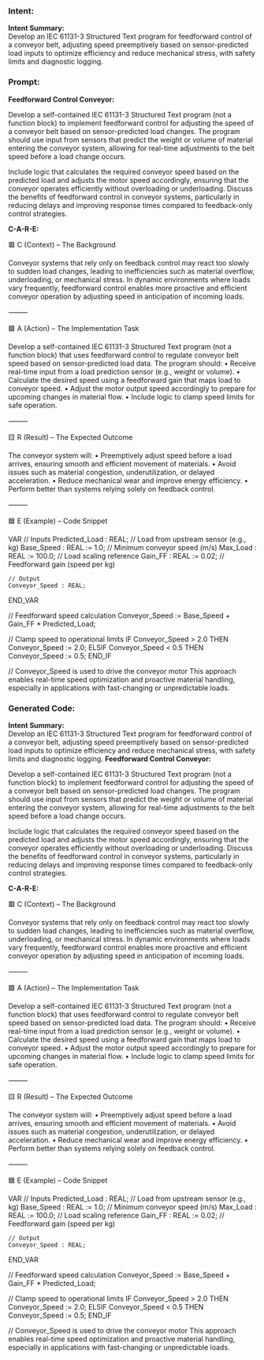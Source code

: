 ### Intent:
**Intent Summary:**  
Develop an IEC 61131-3 Structured Text program for feedforward control of a conveyor belt, adjusting speed preemptively based on sensor-predicted load inputs to optimize efficiency and reduce mechanical stress, with safety limits and diagnostic logging.

### Prompt:
**Feedforward Control Conveyor:**

Develop a self-contained IEC 61131-3 Structured Text program (not a function block) to implement feedforward control for adjusting the speed of a conveyor belt based on sensor-predicted load changes. The program should use input from sensors that predict the weight or volume of material entering the conveyor system, allowing for real-time adjustments to the belt speed before a load change occurs.

Include logic that calculates the required conveyor speed based on the predicted load and adjusts the motor speed accordingly, ensuring that the conveyor operates efficiently without overloading or underloading. Discuss the benefits of feedforward control in conveyor systems, particularly in reducing delays and improving response times compared to feedback-only control strategies.

**C-A-R-E:**

🟥 C (Context) – The Background

Conveyor systems that rely only on feedback control may react too slowly to sudden load changes, leading to inefficiencies such as material overflow, underloading, or mechanical stress. In dynamic environments where loads vary frequently, feedforward control enables more proactive and efficient conveyor operation by adjusting speed in anticipation of incoming loads.

⸻

🟩 A (Action) – The Implementation Task

Develop a self-contained IEC 61131-3 Structured Text program (not a function block) that uses feedforward control to regulate conveyor belt speed based on sensor-predicted load data. The program should:
	•	Receive real-time input from a load prediction sensor (e.g., weight or volume).
	•	Calculate the desired speed using a feedforward gain that maps load to conveyor speed.
	•	Adjust the motor output speed accordingly to prepare for upcoming changes in material flow.
	•	Include logic to clamp speed limits for safe operation.

⸻

🟨 R (Result) – The Expected Outcome

The conveyor system will:
	•	Preemptively adjust speed before a load arrives, ensuring smooth and efficient movement of materials.
	•	Avoid issues such as material congestion, underutilization, or delayed acceleration.
	•	Reduce mechanical wear and improve energy efficiency.
	•	Perform better than systems relying solely on feedback control.

⸻

🟦 E (Example) – Code Snippet

VAR
    // Inputs
    Predicted_Load : REAL;         // Load from upstream sensor (e.g., kg)
    Base_Speed : REAL := 1.0;      // Minimum conveyor speed (m/s)
    Max_Load : REAL := 100.0;      // Load scaling reference
    Gain_FF : REAL := 0.02;        // Feedforward gain (speed per kg)

    // Output
    Conveyor_Speed : REAL;
END_VAR

// Feedforward speed calculation
Conveyor_Speed := Base_Speed + Gain_FF * Predicted_Load;

// Clamp speed to operational limits
IF Conveyor_Speed > 2.0 THEN
    Conveyor_Speed := 2.0;
ELSIF Conveyor_Speed < 0.5 THEN
    Conveyor_Speed := 0.5;
END_IF

// Conveyor_Speed is used to drive the conveyor motor
This approach enables real-time speed optimization and proactive material handling, especially in applications with fast-changing or unpredictable loads.

### Generated Code:
**Intent Summary:**  
Develop an IEC 61131-3 Structured Text program for feedforward control of a conveyor belt, adjusting speed preemptively based on sensor-predicted load inputs to optimize efficiency and reduce mechanical stress, with safety limits and diagnostic logging.
**Feedforward Control Conveyor:**

Develop a self-contained IEC 61131-3 Structured Text program (not a function block) to implement feedforward control for adjusting the speed of a conveyor belt based on sensor-predicted load changes. The program should use input from sensors that predict the weight or volume of material entering the conveyor system, allowing for real-time adjustments to the belt speed before a load change occurs.

Include logic that calculates the required conveyor speed based on the predicted load and adjusts the motor speed accordingly, ensuring that the conveyor operates efficiently without overloading or underloading. Discuss the benefits of feedforward control in conveyor systems, particularly in reducing delays and improving response times compared to feedback-only control strategies.

**C-A-R-E:**

🟥 C (Context) – The Background

Conveyor systems that rely only on feedback control may react too slowly to sudden load changes, leading to inefficiencies such as material overflow, underloading, or mechanical stress. In dynamic environments where loads vary frequently, feedforward control enables more proactive and efficient conveyor operation by adjusting speed in anticipation of incoming loads.

⸻

🟩 A (Action) – The Implementation Task

Develop a self-contained IEC 61131-3 Structured Text program (not a function block) that uses feedforward control to regulate conveyor belt speed based on sensor-predicted load data. The program should:
	•	Receive real-time input from a load prediction sensor (e.g., weight or volume).
	•	Calculate the desired speed using a feedforward gain that maps load to conveyor speed.
	•	Adjust the motor output speed accordingly to prepare for upcoming changes in material flow.
	•	Include logic to clamp speed limits for safe operation.

⸻

🟨 R (Result) – The Expected Outcome

The conveyor system will:
	•	Preemptively adjust speed before a load arrives, ensuring smooth and efficient movement of materials.
	•	Avoid issues such as material congestion, underutilization, or delayed acceleration.
	•	Reduce mechanical wear and improve energy efficiency.
	•	Perform better than systems relying solely on feedback control.

⸻

🟦 E (Example) – Code Snippet

VAR
    // Inputs
    Predicted_Load : REAL;         // Load from upstream sensor (e.g., kg)
    Base_Speed : REAL := 1.0;      // Minimum conveyor speed (m/s)
    Max_Load : REAL := 100.0;      // Load scaling reference
    Gain_FF : REAL := 0.02;        // Feedforward gain (speed per kg)

    // Output
    Conveyor_Speed : REAL;
END_VAR

// Feedforward speed calculation
Conveyor_Speed := Base_Speed + Gain_FF * Predicted_Load;

// Clamp speed to operational limits
IF Conveyor_Speed > 2.0 THEN
    Conveyor_Speed := 2.0;
ELSIF Conveyor_Speed < 0.5 THEN
    Conveyor_Speed := 0.5;
END_IF

// Conveyor_Speed is used to drive the conveyor motor
This approach enables real-time speed optimization and proactive material handling, especially in applications with fast-changing or unpredictable loads.
